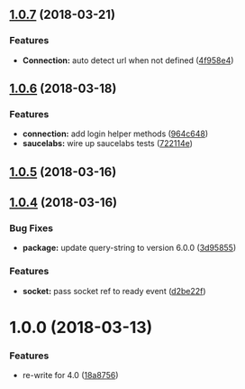 <a name="1.0.7"></a>
## [1.0.7](https://github.com/adonisjs/adonis-websocket-client/compare/v1.0.6...v1.0.7) (2018-03-21)


### Features

* **Connection:** auto detect url when not defined ([4f958e4](https://github.com/adonisjs/adonis-websocket-client/commit/4f958e4))



<a name="1.0.6"></a>
## [1.0.6](https://github.com/adonisjs/adonis-websocket-client/compare/v1.0.5...v1.0.6) (2018-03-18)


### Features

* **connection:** add login helper methods ([964c648](https://github.com/adonisjs/adonis-websocket-client/commit/964c648))
* **saucelabs:** wire up saucelabs tests ([722114e](https://github.com/adonisjs/adonis-websocket-client/commit/722114e))



<a name="1.0.5"></a>
## [1.0.5](https://github.com/adonisjs/adonis-websocket-client/compare/v1.0.4...v1.0.5) (2018-03-16)



<a name="1.0.4"></a>
## [1.0.4](https://github.com/adonisjs/adonis-websocket-client/compare/v1.0.0...v1.0.4) (2018-03-16)


### Bug Fixes

* **package:** update query-string to version 6.0.0 ([3d95855](https://github.com/adonisjs/adonis-websocket-client/commit/3d95855))


### Features

* **socket:** pass socket ref to ready event ([d2be22f](https://github.com/adonisjs/adonis-websocket-client/commit/d2be22f))



<a name="1.0.0"></a>
# 1.0.0 (2018-03-13)


### Features

* re-write for 4.0 ([18a8756](https://github.com/adonisjs/adonis-websocket-client/commit/18a8756))



